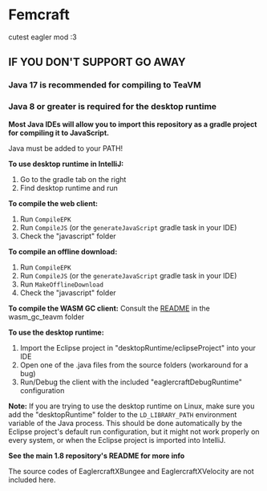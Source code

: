 # Femcraft
cutest eagler mod :3




## IF YOU DON'T SUPPORT GO AWAY

### Java 17 is recommended for compiling to TeaVM

### Java 8 or greater is required for the desktop runtime

**Most Java IDEs will allow you to import this repository as a gradle project for compiling it to JavaScript.**

Java must be added to your PATH!

**To use desktop runtime in IntelliJ:**
1. Go to the gradle tab on the right
2. Find desktop runtime and run

**To compile the web client:**
1. Run `CompileEPK`
2. Run `CompileJS` (or the `generateJavaScript` gradle task in your IDE)
3. Check the "javascript" folder

**To compile an offline download:**
1. Run `CompileEPK`
2. Run `CompileJS` (or the `generateJavaScript` gradle task in your IDE)
3. Run `MakeOfflineDownload`
4. Check the "javascript" folder

**To compile the WASM GC client:**
Consult the [README](wasm_gc_teavm/README.md) in the wasm_gc_teavm folder

**To use the desktop runtime:**
1. Import the Eclipse project in "desktopRuntime/eclipseProject" into your IDE
2. Open one of the .java files from the source folders (workaround for a bug)
3. Run/Debug the client with the included "eaglercraftDebugRuntime" configuration

**Note:** If you are trying to use the desktop runtime on Linux, make sure you add the "desktopRuntime" folder to the `LD_LIBRARY_PATH` environment variable of the Java process. This should be done automatically by the Eclipse project's default run configuration, but it might not work properly on every system, or when the Eclipse project is imported into IntelliJ.

**See the main 1.8 repository's README for more info**

The source codes of EaglercraftXBungee and EaglercraftXVelocity are not included here.